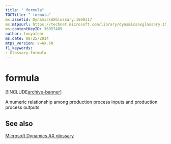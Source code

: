 ```yaml
---
title: " formula"
TOCTitle: " formula"
ms:assetid: DynamicsAXGlossary.1500317
ms:mtpsurl: https://technet.microsoft.com/library/dynamicsaxglossary.1500317(v=AX.60)
ms:contentKeyID: 36057489
author: tonyafehr
ms.date: 08/25/2014
mtps_version: v=AX.60
f1_keywords:
- Glossary.formula
---
```


# formula


[!INCLUDE[archive-banner](includes/archive-banner.md)]

A numeric relationship among production process inputs and production process outputs.

## See also

[Microsoft Dynamics AX glossary](glossary/microsoft-dynamics-ax-glossary.md)

  



